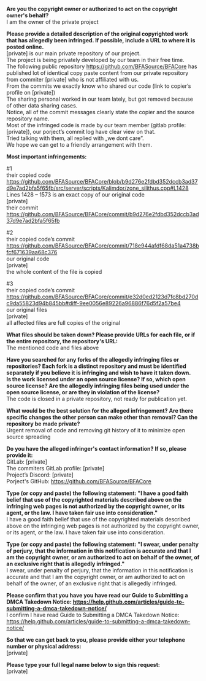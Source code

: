 **Are you the copyright owner or authorized to act on the copyright owner's behalf?**   
I am the owner of the private project

**Please provide a detailed description of the original copyrighted work that has allegedly been infringed. If possible, include a URL to where it is posted online.**   
[private] is our main private repository of our project.   
The project is being privately developed by our team in their free time.   
The following public repository https://github.com/BFASource/BFACore has published lot of identical copy paste content from our private repository from commiter [private] who is not affiliated with us.   
From the commits we exactly know who shared our code (link to copier’s profile on [private])   
The sharing personal worked in our team lately, but got removed because of other data sharing cases.   
Notice, all of the commit messages clearly state the copier and the source repository name.   
Most of the infringed code is made by our team member (gitlab profile: [private]), our porject’s commit log have clear view on that.   
Tried talking with them, all replied with „we dont care”.   
We hope we can get to a friendly arrangement with them.

**Most important infringements:**

#1   
their copied code   
https://github.com/BFASource/BFACore/blob/b9d276e2fdbd352dccb3ad37d9e7ad2bfa5f65fb/src/server/scripts/Kalimdor/zone_silithus.cpp#L1428   
Lines 1428 – 1573 is an exact copy of our original code   
[private]     
their commit https://github.com/BFASource/BFACore/commit/b9d276e2fdbd352dccb3ad37d9e7ad2bfa5f65fb

#2   
their copied code’s commit   
https://github.com/BFASource/BFACore/commit/718e944afdf68da51a4738bfcf671639aa68c376   
our original code   
[private]     
the whole content of the file is copied

#3   
their copied code’s commit   
https://github.com/BFASource/BFACore/commit/e32d0ed2123d7fc8bd270dc9da55823d94b845bb#diff-9ee0056e89226a96886f76d5f2a57be4   
our original files   
[private]  
all affected files are full copies of the original

**What files should be taken down? Please provide URLs for each file, or if the entire repository, the repository's URL:**   
The mentioned code and files above

**Have you searched for any forks of the allegedly infringing files or repositories? Each fork is a distinct repository and must be identified separately if you believe it is infringing and wish to have it taken down.   
Is the work licensed under an open source license? If so, which open source license? Are the allegedly infringing files being used under the open source license, or are they in violation of the license?**   
The code is closed in a private repository, not ready for publication yet.

**What would be the best solution for the alleged infringement? Are there specific changes the other person can make other than removal? Can the repository be made private?**   
Urgent removal of code and removing git history of it to minimize open source spreading

**Do you have the alleged infringer's contact information? If so, please provide it:**    
GitLab: [private]  
The commiters GitLab profile: [private]   
Project’s Discord: [private]  
Porject's GitHub: https://github.com/BFASource/BFACore

**Type (or copy and paste) the following statement: "I have a good faith belief that use of the copyrighted materials described above on the infringing web pages is not authorized by the copyright owner, or its agent, or the law. I have taken fair use into consideration."**   
I have a good faith belief that use of the copyrighted materials described above on the infringing web pages is not authorized by the copyright owner, or its agent, or the law. I have taken fair use into consideration.

**Type (or copy and paste) the following statement: "I swear, under penalty of perjury, that the information in this notification is accurate and that I am the copyright owner, or am authorized to act on behalf of the owner, of an exclusive right that is allegedly infringed."**   
I swear, under penalty of perjury, that the information in this notification is accurate and that I am the copyright owner, or am authorized to act on behalf of the owner, of an exclusive right that is allegedly infringed.

**Please confirm that you have you have read our Guide to Submitting a DMCA Takedown Notice: https://help.github.com/articles/guide-to-submitting-a-dmca-takedown-notice/**   
I confirm I have read Guide to Submitting a DMCA Takedown Notice: https://help.github.com/articles/guide-to-submitting-a-dmca-takedown-notice/

**So that we can get back to you, please provide either your telephone number or physical address:**   
[private]

**Please type your full legal name below to sign this request:**   
[private]
